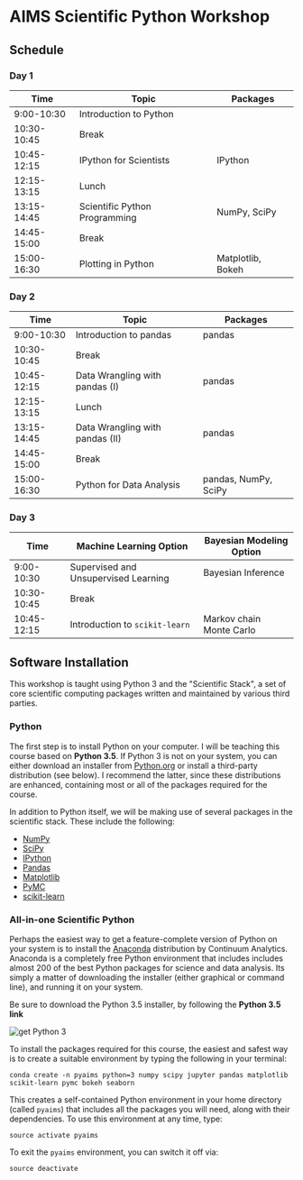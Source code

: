 # AIMS Scientific Python Workshop

## Schedule

### Day 1

| Time | Topic | Packages |
|-------|-------|----------|
|9:00-10:30|Introduction to Python|          |
|10:30-10:45|Break|          |
|10:45-12:15|IPython for Scientists|IPython|
|12:15-13:15|Lunch|          |
|13:15-14:45|Scientific Python Programming|NumPy, SciPy|
|14:45-15:00|Break|          |
|15:00-16:30|Plotting in Python       |Matplotlib, Bokeh|

### Day 2

| Time | Topic | Packages |
|-------|-------|----------|
|9:00-10:30|Introduction to pandas|pandas|
|10:30-10:45|Break|          |
|10:45-12:15|Data Wrangling with pandas (I)|pandas|
|12:15-13:15|Lunch|          |
|13:15-14:45|Data Wrangling with pandas (II)|pandas|
|14:45-15:00|Break|          |
|15:00-16:30|Python for Data Analysis|pandas, NumPy, SciPy|

### Day 3

| Time | Machine Learning Option | Bayesian Modeling Option |
|-------|-------|----------|
|9:00-10:30|Supervised and Unsupervised Learning|Bayesian Inference|
|10:30-10:45|Break|          |
|10:45-12:15|Introduction to `scikit-learn`|Markov chain Monte Carlo|


   
## Software Installation

This workshop is taught using Python 3 and the "Scientific Stack", a set of core scientific computing packages written and maintained by various third parties.

### Python

The first step is to install Python on your computer. I will be teaching this course based on **Python 3.5**. If Python 3 is not on your system, you can either download an installer from [Python.org](http://python.org) or install a third-party distribution (see below). I recommend the latter, since these distributions are enhanced, containing most or all of the packages required for the course.

In addition to Python itself, we will be making use of several packages in the scientific stack. These include the following:

* [NumPy](http://www.numpy.org/ "NumPy &mdash; Numpy")
* [SciPy](http://www.scipy.org/ "SciPy.org &mdash; SciPy.org")
* [IPython](http://ipython.org/ "Announcements &mdash; IPython")
* [Pandas](http://pandas.pydata.org/ "Python Data Analysis Library &mdash; pandas: Python Data Analysis Library")
* [Matplotlib](http://matplotlib.org/ "matplotlib: python plotting &mdash; Matplotlib 1.2.1 documentation")
* [PyMC](https://github.com/pymc-devs/pymc "pymc-devs/pymc · GitHub")
* [scikit-learn](http://scikit-learn.org/ "scikit-learn: machine learning in Python &mdash; scikit-learn 0.13.1 documentation")

### All-in-one Scientific Python

Perhaps the easiest way to get a feature-complete version of Python on your system is to install the [Anaconda](http://continuum.io/downloads.html) distribution by Continuum Analytics. Anaconda is a completely free Python environment that includes includes almost 200 of the best Python packages for science and data analysis. Its simply a matter of downloading the installer (either graphical or command line), and running it on your system.

Be sure to download the Python 3.5 installer, by following the **Python 3.5 link**

![get Python 3](http://fonnesbeck-dropshare.s3.amazonaws.com/687474703a2f2f666f6e6e65736265636b2d64726f7073686172652e73332e616d617a6f6e6177732e636f6d2f53637265656e2d53686f742d323031362d30332d31382d61742d332e32342e32362d504d2e706e67.png)

To install the packages required for this course, the easiest and safest way is to create a suitable environment by typing the following in your terminal:

    conda create -n pyaims python=3 numpy scipy jupyter pandas matplotlib scikit-learn pymc bokeh seaborn

This creates a self-contained Python environment in your home directory (called `pyaims`) that includes all the packages you will need, along with their dependencies. To use this environment at any time, type:

    source activate pyaims

To exit the `pyaims` environment, you can switch it off via:

    source deactivate